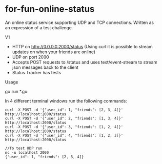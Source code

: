 # for-fun-online-status
An online status service supporting UDP and TCP connections.  Written as an expression of a test challenge.

V1
* HTTP on http://0.0.0.0:2000/status (Using curl it is possible to stream updates on when your friends are online)
* UDP on port 2000
* Accepts POST requests to /status and uses text/event-stream to stream json messages back to the client 
* Status Tracker has tests

Usage

go run *.go

In 4 different terminal windows run the following commands:
```
curl -X POST -d '{"user_id": 1, "friends": [2, 3, 4]}' http://localhost:2000/status
curl -X POST -d '{"user_id": 2, "friends": [1, 3, 4]}' http://localhost:2000/status
curl -X POST -d '{"user_id": 3, "friends": [1, 2, 4]}' http://localhost:2000/status
curl -X POST -d '{"user_id": 4, "friends": [1, 2, 3]}' http://localhost:2000/status

//To test UDP run 
nc -u localhost 2000
{"user_id": 1, "friends": [2, 3, 4]}

```
